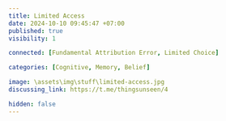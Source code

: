 ```yaml
---
title: Limited Access
date: 2024-10-10 09:45:47 +07:00
published: true
visibility: 1

connected: [Fundamental Attribution Error, Limited Choice]

categories: [Cognitive, Memory, Belief]

image: \assets\img\stuff\limited-access.jpg
discussing_link: https://t.me/thingsunseen/4

hidden: false
---
```


